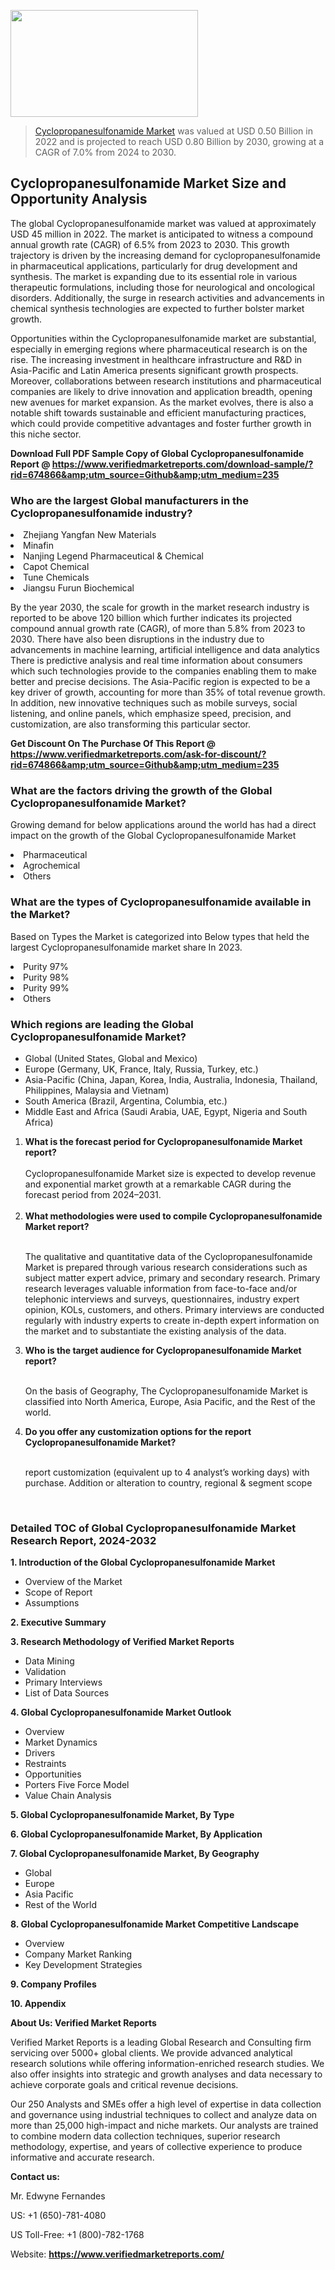 <img src="https://ffe5etoiles.com/wp-content/uploads/2024/12/MST1-300x171.png" alt="" width="300" height="171" class="alignnone size-medium wp-image-20088" /><blockquote><p><p><a href="https://www.verifiedmarketreports.com/download-sample/?rid=674866&utm_source=Github&utm_medium=235" target="_blank">Cyclopropanesulfonamide Market</a> was valued at USD 0.50 Billion in 2022 and is projected to reach USD 0.80 Billion by 2030, growing at a CAGR of 7.0% from 2024 to 2030.</p></blockquote><p><h2>Cyclopropanesulfonamide Market Size and Opportunity Analysis</h2><p>The global Cyclopropanesulfonamide market was valued at approximately USD 45 million in 2022. The market is anticipated to witness a compound annual growth rate (CAGR) of 6.5% from 2023 to 2030. This growth trajectory is driven by the increasing demand for cyclopropanesulfonamide in pharmaceutical applications, particularly for drug development and synthesis. The market is expanding due to its essential role in various therapeutic formulations, including those for neurological and oncological disorders. Additionally, the surge in research activities and advancements in chemical synthesis technologies are expected to further bolster market growth.</p><p>Opportunities within the Cyclopropanesulfonamide market are substantial, especially in emerging regions where pharmaceutical research is on the rise. The increasing investment in healthcare infrastructure and R&D in Asia-Pacific and Latin America presents significant growth prospects. Moreover, collaborations between research institutions and pharmaceutical companies are likely to drive innovation and application breadth, opening new avenues for market expansion. As the market evolves, there is also a notable shift towards sustainable and efficient manufacturing practices, which could provide competitive advantages and foster further growth in this niche sector.</p></p><p class=""><strong>Download Full PDF Sample Copy of Global Cyclopropanesulfonamide Report @ <a href="https://www.verifiedmarketreports.com/download-sample/?rid=674866&amp;utm_source=Github&amp;utm_medium=235" target="_blank">https://www.verifiedmarketreports.com/download-sample/?rid=674866&amp;utm_source=Github&amp;utm_medium=235</a></strong></p><h3 id="" class="">Who are the largest Global manufacturers in the Cyclopropanesulfonamide industry?</h3><p><li>Zhejiang Yangfan New Materials</li><li> Minafin</li><li> Nanjing Legend Pharmaceutical & Chemical</li><li> Capot Chemical</li><li> Tune Chemicals</li><li> Jiangsu Furun Biochemical</li></p><div class=""><div class="" dir="" data-message-author-role="" data-message-id="" data-message-model-slug=""><div class=""><div class=""><div class=""><div class="" dir="" data-message-author-role="" data-message-id="" data-message-model-slug=""><div class=""><div class=""><p>By the year 2030, the scale for growth in the market research industry is reported to be above 120 billion which further indicates its projected compound annual growth rate (CAGR), of more than 5.8% from 2023 to 2030. There have also been disruptions in the industry due to advancements in machine learning, artificial intelligence and data analytics There is predictive analysis and real time information about consumers which such technologies provide to the companies enabling them to make better and precise decisions. The Asia-Pacific region is expected to be a key driver of growth, accounting for more than 35% of total revenue growth. In addition, new innovative techniques such as mobile surveys, social listening, and online panels, which emphasize speed, precision, and customization, are also transforming this particular sector.</p><p><strong>Get Discount On The Purchase Of This Report @&nbsp; <a href="https://www.verifiedmarketreports.com/ask-for-discount/?rid=674866&amp;utm_source=Github&amp;utm_medium=235" target="_blank">https://www.verifiedmarketreports.com/ask-for-discount/?rid=674866&amp;utm_source=Github&amp;utm_medium=235</a></strong></p></div></div></div></div></div></div></div></div><h3 id="" class="">What are the factors driving the growth of the Global Cyclopropanesulfonamide Market?</h3><p id="" class="">Growing demand for below applications around the world has had a direct impact on the growth of the Global Cyclopropanesulfonamide Market</p><p id="" class=""><li>Pharmaceutical</li><li> Agrochemical</li><li> Others</li></p><h3 id="" class="">What are the types of Cyclopropanesulfonamide available in the Market?</h3><p id="" class="">Based on Types the Market is categorized into Below types that held the largest Cyclopropanesulfonamide market share In 2023.</p><p id="" class=""><li>Purity 97%</li><li> Purity 98%</li><li> Purity 99%</li><li> Others</li></p><h3 id="" class="">Which regions are leading the Global Cyclopropanesulfonamide Market?</h3><ul><li>Global (United States, Global and Mexico)</li><li>Europe (Germany, UK, France, Italy, Russia, Turkey, etc.)</li><li>Asia-Pacific (China, Japan, Korea, India, Australia, Indonesia, Thailand, Philippines, Malaysia and Vietnam)</li><li>South America (Brazil, Argentina, Columbia, etc.)</li><li>Middle East and Africa (Saudi Arabia, UAE, Egypt, Nigeria and South Africa)</li></ul><p><ol><li><strong>What is the forecast period for Cyclopropanesulfonamide Market report?<br /></strong><br /><span data-sheets-root="1" data-sheets-value="{&quot;1&quot;:2,&quot;2&quot;:&quot;XXXX size is expected to develop revenue and exponential market growth at a remarkable CAGR during the forecast period from 2024&ndash;2030.&quot;}" data-sheets-userformat="{&quot;2&quot;:12674,&quot;4&quot;:{&quot;1&quot;:2,&quot;2&quot;:16776960},&quot;10&quot;:2,&quot;11&quot;:0,&quot;15&quot;:&quot;Arial&quot;,&quot;16&quot;:12}">Cyclopropanesulfonamide Market size is expected to develop revenue and exponential market growth at a remarkable CAGR during the forecast period from 2024&ndash;2031.</span><br /><br /></li><li><strong>What methodologies were used to compile Cyclopropanesulfonamide Market report?<br /><br /></strong><p>The qualitative and quantitative data of the&nbsp;Cyclopropanesulfonamide Market is prepared through various research considerations such as subject matter expert advice, primary and secondary research. Primary research leverages valuable information from face-to-face and/or telephonic interviews and surveys, questionnaires, industry expert opinion, KOLs, customers, and others. Primary interviews are conducted regularly with industry experts to create in-depth expert information on the market and to substantiate the existing analysis of the data.&nbsp;</p></li><li><strong>Who is the target audience for Cyclopropanesulfonamide Market report?<br /><br /></strong><p>On the basis of Geography, The&nbsp;Cyclopropanesulfonamide Market is classified into North America, Europe, Asia Pacific, and the Rest of the world.</p></li><li><strong>Do you offer any customization options for the report Cyclopropanesulfonamide Market?<br /><br /></strong><p>report customization (equivalent up to 4 analyst&rsquo;s working days) with purchase. Addition or alteration to country, regional &amp; segment scope</p><p>&nbsp;</p></li></ol></p><h3 id="" class="">Detailed TOC of Global Cyclopropanesulfonamide Market Research Report, 2024-2032</h3><p id="" class=""><strong>1. Introduction of the Global Cyclopropanesulfonamide Market</strong></p><ul><li>Overview of the Market</li><li>Scope of Report</li><li>Assumptions</li></ul><p id="" class=""><strong>2. Executive Summary</strong></p><p id="" class=""><strong>3. Research Methodology of&nbsp;Verified Market Reports</strong></p><ul><li>Data Mining</li><li>Validation</li><li>Primary Interviews</li><li>List of Data Sources</li></ul><p id="" class=""><strong>4. Global Cyclopropanesulfonamide Market Outlook</strong></p><ul><li>Overview</li><li>Market Dynamics</li><li>Drivers</li><li>Restraints</li><li>Opportunities</li><li>Porters Five Force Model</li><li>Value Chain Analysis</li></ul><p id="" class=""><strong>5. Global Cyclopropanesulfonamide Market, By&nbsp;Type</strong></p><p id="" class=""><strong>6. Global Cyclopropanesulfonamide Market, By Application</strong></p><p id="" class=""><strong>7. Global Cyclopropanesulfonamide Market, By Geography</strong></p><ul><li>Global</li><li>Europe</li><li>Asia Pacific</li><li>Rest of the World</li></ul><p id="" class=""><strong>8. Global Cyclopropanesulfonamide Market Competitive Landscape</strong></p><ul><li>Overview</li><li>Company Market Ranking</li><li>Key Development Strategies</li></ul><p id="" class=""><strong>9. Company Profiles</strong></p><p id="" class=""><strong>10. Appendix</strong></p><p id="" class=""><strong>About Us: Verified Market Reports</strong></p><p id="" class="">Verified Market Reports is a leading Global Research and Consulting firm servicing over 5000+ global clients. We provide advanced analytical research solutions while offering information-enriched research studies. We also offer insights into strategic and growth analyses and data necessary to achieve corporate goals and critical revenue decisions.</p><p id="" class="">Our 250 Analysts and SMEs offer a high level of expertise in data collection and governance using industrial techniques to collect and analyze data on more than 25,000 high-impact and niche markets. Our analysts are trained to combine modern data collection techniques, superior research methodology, expertise, and years of collective experience to produce informative and accurate research.</p><p id="" class=""><strong>Contact us:</strong></p><p id="" class="">Mr. Edwyne Fernandes</p><p id="" class="">US: +1 (650)-781-4080</p><p id="" class="">US Toll-Free: +1 (800)-782-1768</p><p id="" class="">Website: <a target="" data-test-app-aware-link=""><strong>https://www.verifiedmarketreports.com/</strong></a></p>
